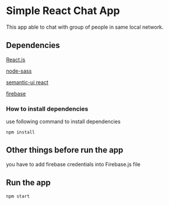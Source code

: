 # Simple React Chat App
 
 This app able to chat with group of people in same local network.
 
## Dependencies

[React.js](https://reactjs.org/)

[node-sass](https://www.npmjs.com/package/node-sass)

[semantic-ui react](https://react.semantic-ui.com/)

[firebase](https://firebase.google.com/)

### How to install dependencies
use following command to install dependencies

`npm install`

## Other things before run the app
you have to add firebase credentials into Firebase.js file

## Run the app

`npm start`

